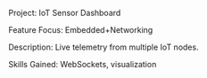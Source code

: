 Project: IoT Sensor Dashboard 

Feature Focus: Embedded+Networking 

Description: Live telemetry from multiple IoT nodes. 

Skills Gained: WebSockets, visualization 
